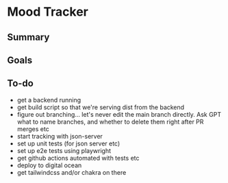 # Mood Tracker

## Summary

## Goals

## To-do

- get a backend running
- get build script so that we're serving dist from the backend
- figure out branching... let's never edit the main branch directly. Ask GPT what to name branches, and whether to delete them right after PR merges etc
- start tracking with json-server
- set up unit tests (for json server etc)
- set up e2e tests using playwright
- get github actions automated with tests etc
- deploy to digital ocean
- get tailwindcss and/or chakra on there
